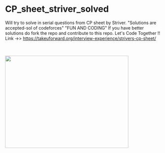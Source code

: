 # CP_sheet_striver_solved
Will try to solve in serial questions from CP sheet by Striver. 
"Solutions are accepted-sol of codeforces" 
"FUN AND CODING"
If you have better solutions do fork the repo and contribute to this repo.
Let's Code Together !!
Link ->> https://takeuforward.org/interview-experience/strivers-cp-sheet/

<br><br>
<img src="https://github.com/Geek-Tekina/CP_sheet_striver_solved/blob/master/giphy.gif" height =300 width =400 margin=50> 
